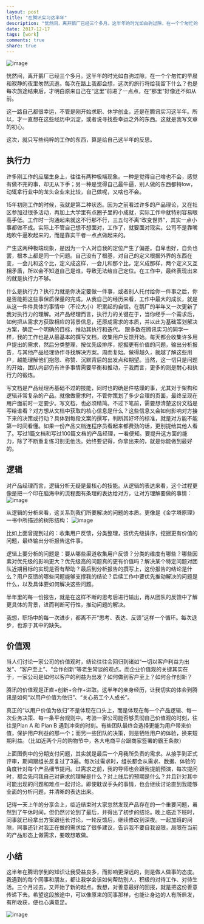 ```yaml
---
layout: post
title: "在腾讯实习这半年"
description: "恍然间，离开鹅厂已经三个多月。这半年的时光如白驹过隙，在一个个匆忙的早晨和寂静的夜里匆然流逝。每次在路上我都会想，这次的旅行将给我留下什么？也是每次旅途结束后，才明白原来自己在“这里”前进了一点点，在“那里”好像还不如从前。"
date: 2017-12-17
tags: [work]
comments: true
share: true
---
```


![image](/images/Cover/17-12-17.png)

恍然间，离开鹅厂已经三个多月。这半年的时光如白驹过隙，在一个个匆忙的早晨和寂静的夜里匆然流逝。每次在路上我都会想，这次的旅行将给我留下什么？也是每次旅途结束后，才明白原来自己在“这里”前进了一点点，在“那里”好像还不如从前。

这一路自己都很幸运，不管是刚开始求职、休学创业，还是在腾讯实习这半年。所以，才一直想在这些经历中沉淀，或者说寻找些幸运之外的东西。这就是我写文章的初心。

这次，就只写些纯粹的工作的东西，算是给自己这半年的反思。


## 执行力
许多刚工作的应届生身上，往往有两种极端现象。一种是觉得自己啥也不会，感觉有做不完的事，却无从下手；另一种是觉得自己最牛逼，别人做的东西都特low，动辄拿行业中的龙头企业来比较，自己做呢，又啥也不会。

15年初刚工作的时候，我就是第二种状态。因为之前看过许多的产品理论，又在社区参加过很多活动，再加上大学里有点圈子里的小成就，实际工作中就特别容易眼高手低。工作时一沟通起来就这不行那不行，三五句不离“改变世界”，其实一点小事都做不成。实际上不管自己想不想面对，工作了，就要面对现实。公司不是靠嘴炮吹牛逼吹起来的，而是靠实干者一点点做起来的。

产生这两种极端现象，是因为一个人对自我的定位产生了偏差。自卑也好，自负也罢，根本上都是同一个问题。自己没有了根基，对自己的定义根据外界的东西在变，一会儿和这个比，定义成这样，一会儿和那个比，定义成那样，两个定义又互相矛盾，所以会不知道自己是谁，导致无法给自己定位。在工作中，最终表现出来的就是执行力不够。

什么是执行力？执行力就是你决定要做一件事，或者别人托付给你一件事之后，你是否能把这些事保质保量的完成。从我自己的经历来看，工作中最大的成长，就是从这一件件具体的事情中（不论大小）积累起的自信。在鹅厂的半年又一次更新了我对执行力的理解。对产品经理而言，执行力的关键在于，当你经手一个需求后，如何把从需求方获取相应的背景信息，还原成需求的本质，并以此为基础策划解决方案，确定一个明确的目标，推动其执行和迭代。
跟多数在腾讯实习的同学一样，我的工作也是从最基本的撰写文档，收集用户反馈开始。每天都会收集许多用户提出的需求，然后分类整理，按优先级排序，挖掘更有价值的问题，输出分析报告，与其他产品经理协作寻找解决方案。周而复始。做得越久，就越了解这些用户，越能理解他们抱怨、称赞、沉默背后的出发点和期望。当然，这一切只是问题的开始，团队内部仍有许多事情需要平衡和推动，于我而言，更多的则是耐心和执行力的锻炼。

写文档是产品经理再基础不过的技能，同时也的确是件枯燥的事，尤其对于架构和逻辑非常复杂的产品。就像做需求时，不管你策划了多少合理的页面，最终呈现在用户面前时一定要少。写文档，也必须精简。不过下笔前，需要想清楚这份文档是写给谁看？对方想从文档中获取的核心信息是什么？这些信息又会如何影响对方接下来的决策或行动？具体到每段文案的撰写，判断其好坏的标准，就是对方能不能第一时间看懂。如果一份产品文档连程序员看起来都费劲的话，更别提给其他人看了。写过1篇文档和写过100篇文档的产品经理，一看便知。要提升这方面的能力，除了不断重复练习别无他法。始终要记得，你拿出来的，就是你能做到最好的。


## 逻辑
对产品经理而言，逻辑分析无疑是最核心的技能。从逻辑的表达来看，这个过程更像是把一个印在脑海中的流程图有条理的表达给对方，让对方理解要做的事情：
![image](/images/2017/12-17/业务流程图.png)

从逻辑的分析来看，这关系到我们所要解决的问题的本质。更像是《金字塔原理》一书中所描述的树形结构：
![image](/images/2017/12-17/树形图.png)

比如上面曾提到过的：收集用户反馈，分类整理，按优先级排序，挖掘更有价值的问题，最终输出分析报告这件事。

逻辑上要分析的问题是：要从哪些渠道收集用户反馈？分类的维度有哪些？哪些因素对优先级的影响更大？优先级高的问题真的更有价值吗？解决某个特定问题对团队近期目标的实现是否有帮助？最后到分析报告的撰写上，这份报告的结论是什么？用户反馈的哪些问题能够支撑我的结论？后续工作中要优先推动解决的问题是什么，以及具体要如何解决这些问题。

半年里的每一份报告，就是在这样不断的思考后进行输出，再从团队的反馈中了解更具体的背景，进而判断可行性，推动问题的解决。

我想，职场中的每一次进步，都离不开“思考、表达、反馈”这样一个循环。每次退步，也源于其中的缺失。


## 价值观
当人们讨论一家公司的价值观时，结论往往会回归到诸如“一切以客户利益为出发”、“客户至上”、“合作创新”等老生常谈的观点。而企业价值观的关键其实在于，一家公司是如何以客户的利益为出发？如何做到客户至上？如何合作创新？

腾讯的价值观是正直+创新+合作+进取。这半年的亲身经历，让我切实的体会到腾讯是如何“以用户价值为依归”、“关心员工个人成长”。

真正的“以用户价值为依归”不是体现在口头上，而是体现在每一个产品逻辑、每一次业务决策、每一条平台规则中。考验一家公司能否够贯彻自己价值观的时刻，往往是Plan A 和 Plan B 遇到冲突的时刻。有些团队最终会选择更能为用户带来价值，保护用户利益的那一个；而另一些团队的决策，则是牺牲用户的体验，换来短期利益。（比如近两个月的购物节中，各大电商平台跟商家签署的霸王条款）

上面图例中的分期支付问题，其实就是最后一个月我所负责的需求。从接手到正式评审，期间跟组长反复过了3遍。每次过需求时，组长都会从需求、数据、体验的角度针对每个产品细节提问。过需求之前，我的导师也会跟我提前预演，每次提问时，都会先问我自己对需求的理解是什么？对上线后的预期是什么？并且针对其中可能出现的问题和难点一起讨论。即使耽误手头的事情，也会继续讨论直到我能够全面的分析问题，并清晰的表达出来。

记得一天上午的分享会上，临近结束时大家忽然发现产品存在的一个重要问题，虽然到了午休时间，但仍然讨论到了最后，并得出了初步的结论。晚上临近下班时，同事就已经拿出方案跟组长讨论，一轮反馈后，继续修改到深夜。一起加班的间隙，同事还针对我正在做的需求给了很多建议，告诉我不要自我设限，局限在当前的产品形态上做需求，要敢想敢做。


## 小结
这半年在腾讯学到的知识让我受益良多，而影响更深远的，则是做人做事的态度。我遇到的每个同事和朋友，都让我学会该如何帮助别人，积极的对待工作、对待生活。三个月过去，又开始了新的起点。我想，对善意最好的回报，就是把这份善意传递下去。希望这段旅途中，可以像原来的同事那样，也能让身边的人有所启发，有所收获，便也心满意足。


![image](/images/OneSentence/17-12-17.png)
